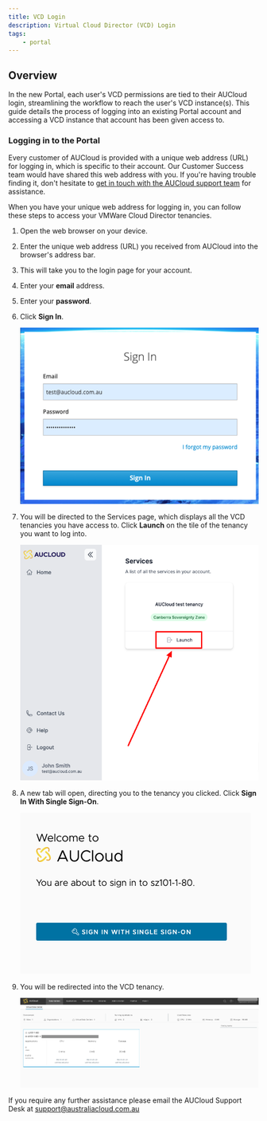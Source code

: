 ```yaml
---
title: VCD Login
description: Virtual Cloud Director (VCD) Login
tags:
    - portal
---
```


## Overview

In the new Portal, each user's VCD permissions are tied to their AUCloud login, streamlining the workflow to reach the user's VCD instance(s). This guide details the process of logging into an existing Portal account and accessing a VCD instance that account has been given access to.

### Logging in to the Portal

Every customer of AUCloud is provided with a unique web address (URL) for logging in, which is specific to their account. Our Customer Success team would have shared this web address with you. If you're having trouble finding it, don't hesitate to [get in touch with the AUCloud support team](../../support) for assistance.

When you have your unique web address for logging in, you can follow these steps to access your VMWare Cloud Director tenancies.

1. Open the web browser on your device.
1. Enter the unique web address (URL) you received from AUCloud into the browser's address bar.
1. This will take you to the login page for your account.
1. Enter your **email** address.
1. Enter your **password**.
1. Click **Sign In**.

    ![Enter password](./assets/login.png)

1. You will be directed to the Services page, which displays all the VCD tenancies you have access to. Click **Launch** on the tile of the tenancy you want to log into.
    
    ![Click into tenancy](./assets/launch.png)

1. A new tab will open, directing you to the tenancy you clicked. Click **Sign In With Single Sign-On**.

    ![Click Single Sign-On](./assets/vcd-tenancy-sso.png)

1. You will be redirected into the VCD tenancy.

    ![Logged in](./assets/vcd-logged-in.png)

If you require any further assistance please email the AUCloud Support Desk at support@australiacloud.com.au
